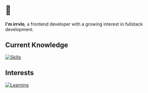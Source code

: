 # 👋
**I'm irrvlo**, a frontend developer with a growing interest in fullstack development.

## Current Knowledge

[![Skills](https://skillicons.dev/icons?i=js,ts,sass,react,next,tailwind,express,electron,tauri,discordjs,nodejs,postgresql,mongodb,docker,cloudflare)](https://skillicons.dev)  

## Interests

[![Learning](https://skillicons.dev/icons?i=rust,cpp,bun,vue,svelte)](https://skillicons.dev)  
